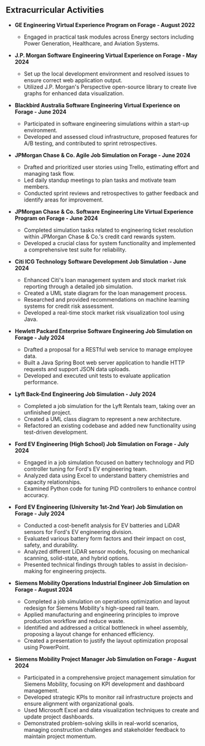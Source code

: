 ## Extracurricular Activities

- **GE Engineering Virtual Experience Program on Forage - August 2022**
  - Engaged in practical task modules across Energy sectors including Power Generation, Healthcare, and Aviation Systems.

- **J.P. Morgan Software Engineering Virtual Experience on Forage - May 2024**
  - Set up the local development environment and resolved issues to ensure correct web application output.
  - Utilized J.P. Morgan's Perspective open-source library to create live graphs for enhanced data visualization.

- **Blackbird Australia Software Engineering Virtual Experience on Forage - June 2024**
  - Participated in software engineering simulations within a start-up environment.
  - Developed and assessed cloud infrastructure, proposed features for A/B testing, and contributed to sprint retrospectives.

- **JPMorgan Chase & Co. Agile Job Simulation on Forage - June 2024**
  - Drafted and prioritized user stories using Trello, estimating effort and managing task flow.
  - Led daily standup meetings to plan tasks and motivate team members.
  - Conducted sprint reviews and retrospectives to gather feedback and identify areas for improvement.

- **JPMorgan Chase & Co. Software Engineering Lite Virtual Experience Program on Forage - June 2024**
  - Completed simulation tasks related to engineering ticket resolution within JPMorgan Chase & Co.'s credit card rewards system.
  - Developed a crucial class for system functionality and implemented a comprehensive test suite for reliability.

- **Citi ICG Technology Software Development Job Simulation - June 2024**
  - Enhanced Citi's loan management system and stock market risk reporting through a detailed job simulation.
  - Created a UML state diagram for the loan management process.
  - Researched and provided recommendations on machine learning systems for credit risk assessment.
  - Developed a real-time stock market risk visualization tool using Java.

- **Hewlett Packard Enterprise Software Engineering Job Simulation on Forage - July 2024**
  - Drafted a proposal for a RESTful web service to manage employee data.
  - Built a Java Spring Boot web server application to handle HTTP requests and support JSON data uploads.
  - Developed and executed unit tests to evaluate application performance.

- **Lyft Back-End Engineering Job Simulation - July 2024**
  - Completed a job simulation for the Lyft Rentals team, taking over an unfinished project.
  - Created a UML class diagram to represent a new architecture.
  - Refactored an existing codebase and added new functionality using test-driven development.

- **Ford EV Engineering (High School) Job Simulation on Forage - July 2024**
  - Engaged in a job simulation focused on battery technology and PID controller tuning for Ford's EV engineering team.
  - Analyzed data using Excel to understand battery chemistries and capacity relationships.
  - Examined Python code for tuning PID controllers to enhance control accuracy.

- **Ford EV Engineering (University 1st-2nd Year) Job Simulation on Forage - July 2024**
  - Conducted a cost-benefit analysis for EV batteries and LiDAR sensors for Ford's EV engineering division.
  - Evaluated various battery form factors and their impact on cost, safety, and durability.
  - Analyzed different LiDAR sensor models, focusing on mechanical scanning, solid-state, and hybrid options.
  - Presented technical findings through tables to assist in decision-making for engineering projects.

- **Siemens Mobility Operations Industrial Engineer Job Simulation on Forage - August 2024**
  - Completed a job simulation on operations optimization and layout redesign for Siemens Mobility's high-speed rail team.
  - Applied manufacturing and engineering principles to improve production workflow and reduce waste.
  - Identified and addressed a critical bottleneck in wheel assembly, proposing a layout change for enhanced efficiency.
  - Created a presentation to justify the layout optimization proposal using PowerPoint.

- **Siemens Mobility Project Manager Job Simulation on Forage - August 2024**
  - Participated in a comprehensive project management simulation for Siemens Mobility, focusing on KPI development and dashboard management.
  - Developed strategic KPIs to monitor rail infrastructure projects and ensure alignment with organizational goals.
  - Used Microsoft Excel and data visualization techniques to create and update project dashboards.
  - Demonstrated problem-solving skills in real-world scenarios, managing construction challenges and stakeholder feedback to maintain project momentum.
